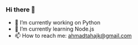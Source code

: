 ### Hi there 👋
- 🔭 I’m currently working on Python
- 🌱 I’m currently learning Node.js
- 📫 How to reach me: ahmadtahajk@gmail.com
<!--
**ahmadtahajk/ahmadtahajk** is a ✨ _special_ ✨ repository because its `README.md` (this file) appears on your GitHub profile.

Here are some ideas to get you started:

- 🔭 I’m currently working on ...
- 🌱 I’m currently learning ...
- 👯 I’m looking to collaborate on ...
- 🤔 I’m looking for help with ...
- 💬 Ask me about ...
- 📫 How to reach me: ...
- 😄 Pronouns: ...
- ⚡ Fun fact: ...
-->
